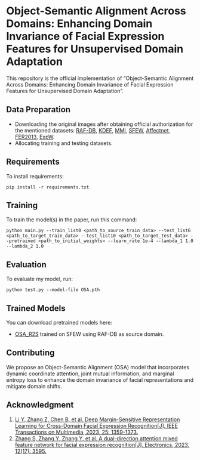 
# Object-Semantic Alignment Across Domains: Enhancing Domain Invariance of Facial Expression Features for Unsupervised Domain Adaptation
This repository is the official implementation of “Object-Semantic Alignment Across Domains: Enhancing Domain Invariance of Facial Expression Features for Unsupervised Domain Adaptation”. 
## Data Preparation
   * Downloading the original images after obtaining official authorization for the mentioned datasets: [RAF-DB](http://whdeng.cn/RAF/model1.html), [KDEF](http://www.emotionlab.se/kdef/), [MMI](https://www.mmifacedb.eu/search/#), [SFEW](https://users.cecs.anu.edu.au/~few_group/AFEW.html), [Affectnet](http://mohammadmahoor.com/affectnet/), [FER2013](https://github.com/gitshanks/fer2013), [ExpW](https://mmlab.ie.cuhk.edu.hk/projects/socialrelation/index.html).
   * Allocating training and testing datasets.

## Requirements

To install requirements:

```setup
pip install -r requirements.txt
```

## Training

To train the model(s) in the paper, run this command:

```train
python main.py --train_list0 <path_to_source_train_data> --test_list6 <path_to_target_train_data> --test_list10 <path_to_target_test_data> --pretrained <path_to_initial_weights> --learn_rate 1e-4 --lambda_1 1.0 --lambda_2 1.0
```

## Evaluation

To evaluate my model, run:

```eval
python test.py --model-file OSA.pth 
```

## Trained Models

You can download pretrained models here:

- [OSA_R2S](https://drive.google.com/file/d/1-1vIODhdZzdTOMXSgq-0LArVblmcF5or/view?usp=drive_link) trained on SFEW using RAF-DB as source domain.


## Contributing
We propose an Object-Semantic Alignment (OSA) model that incorporates dynamic coordinate attention, joint mutual information, and marginal entropy loss to enhance the domain invariance of facial representations and mitigate domain shifts.
## Acknowledgment
1. [Li Y, Zhang Z, Chen B, et al. Deep Margin-Sensitive Representation Learning for Cross-Domain Facial Expression Recognition[J]. IEEE Transactions on Multimedia, 2023, 25: 1359-1373.](https://ieeexplore.ieee.org/abstract/document/9676449)
2. [Zhang S, Zhang Y, Zhang Y, et al. A dual-direction attention mixed feature network for facial expression recognition[J]. Electronics, 2023, 12(17): 3595.](https://github.com/SainingZhang/DDAMFN/tree/main)
